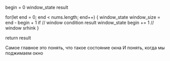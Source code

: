 begin = 0
window_state
result 

for(let end = 0; end < nums.length; end++) {
    window_state
    window_size = end - begin + 1
    if // window condition 
        result 
        window_state
        begin += 1 // window srhink
}

return result


Самое главное это понять, что такое состояние окна
И понять, когда мы поджимаем окно